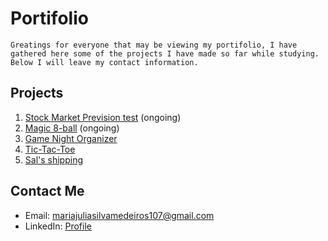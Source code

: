 # Portifolio
`Greatings for everyone that may be viewing my portifolio, I have gathered here some of the projects I have made so far while studying. Below I will leave my contact information.`

## Projects
1. [Stock Market Prevision test](https://github.com/MariaJ001/stock_market_prevision) (ongoing)
2. [Magic 8-ball](https://github.com/MariaJ001/8-Ball-simulator/tree/main) (ongoing)
3. [Game Night Organizer](https://github.com/MariaJ001/Game_Night_Organizer)
4. [Tic-Tac-Toe](https://github.com/MariaJ001/Tic-Tac-Toe/tree/main)
5. [Sal's shipping](https://github.com/MariaJ001/Sal-s-Shipping/tree/main)

## Contact Me

- Email: mariajuliasilvamedeiros107@gmail.com
- LinkedIn: [Profile](www.linkedin.com/in/maria-julia-s-591534234)
